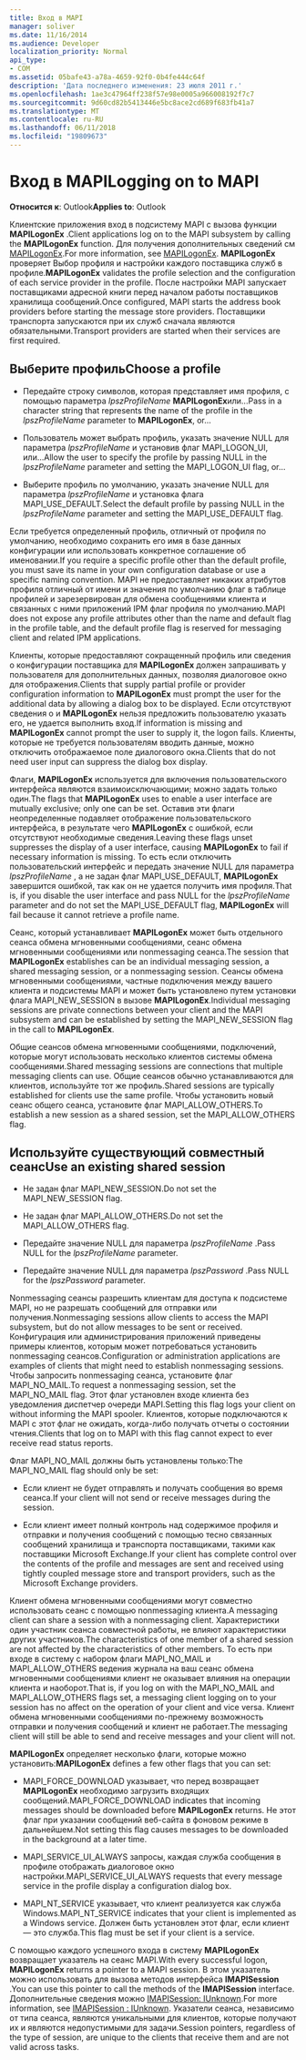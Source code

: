 ```yaml
---
title: Вход в MAPI
manager: soliver
ms.date: 11/16/2014
ms.audience: Developer
localization_priority: Normal
api_type:
- COM
ms.assetid: 05bafe43-a78a-4659-92f0-0b4fe444c64f
description: 'Дата последнего изменения: 23 июля 2011 г.'
ms.openlocfilehash: 1ae3c47964ff238f57e98e0005a966008192f7c7
ms.sourcegitcommit: 9d60cd82b5413446e5bc8ace2cd689f683fb41a7
ms.translationtype: MT
ms.contentlocale: ru-RU
ms.lasthandoff: 06/11/2018
ms.locfileid: "19809673"
---
```

# <a name="logging-on-to-mapi"></a><span data-ttu-id="89325-103">Вход в MAPI</span><span class="sxs-lookup"><span data-stu-id="89325-103">Logging on to MAPI</span></span>
 
<span data-ttu-id="89325-104">**Относится к**: Outlook</span><span class="sxs-lookup"><span data-stu-id="89325-104">**Applies to**: Outlook</span></span> 
  
<span data-ttu-id="89325-105">Клиентские приложения вход в подсистему MAPI с вызова функции **MAPILogonEx** .</span><span class="sxs-lookup"><span data-stu-id="89325-105">Client applications log on to the MAPI subsystem by calling the **MAPILogonEx** function.</span></span> <span data-ttu-id="89325-106">Для получения дополнительных сведений см [MAPILogonEx](mapilogonex.md).</span><span class="sxs-lookup"><span data-stu-id="89325-106">For more information, see [MAPILogonEx](mapilogonex.md).</span></span> <span data-ttu-id="89325-107">**MAPILogonEx** проверяет Выбор профиля и настройки каждого поставщика служб в профиле.</span><span class="sxs-lookup"><span data-stu-id="89325-107">**MAPILogonEx** validates the profile selection and the configuration of each service provider in the profile.</span></span> <span data-ttu-id="89325-108">После настройки MAPI запускает поставщиками адресной книги перед началом работы поставщиков хранилища сообщений.</span><span class="sxs-lookup"><span data-stu-id="89325-108">Once configured, MAPI starts the address book providers before starting the message store providers.</span></span> <span data-ttu-id="89325-109">Поставщики транспорта запускаются при их служб сначала являются обязательными.</span><span class="sxs-lookup"><span data-stu-id="89325-109">Transport providers are started when their services are first required.</span></span> 
  
## <a name="choose-a-profile"></a><span data-ttu-id="89325-110">Выберите профиль</span><span class="sxs-lookup"><span data-stu-id="89325-110">Choose a profile</span></span>
  
- <span data-ttu-id="89325-111">Передайте строку символов, которая представляет имя профиля, с помощью параметра _lpszProfileName_ **MAPILogonEx**или...</span><span class="sxs-lookup"><span data-stu-id="89325-111">Pass in a character string that represents the name of the profile in the  _lpszProfileName_ parameter to **MAPILogonEx**, or...</span></span>
    
- <span data-ttu-id="89325-112">Пользователь может выбрать профиль, указать значение NULL для параметра _lpszProfileName_ и установив флаг MAPI_LOGON_UI, или...</span><span class="sxs-lookup"><span data-stu-id="89325-112">Allow the user to specify the profile by passing NULL in the  _lpszProfileName_ parameter and setting the MAPI_LOGON_UI flag, or...</span></span> 

- <span data-ttu-id="89325-113">Выберите профиль по умолчанию, указать значение NULL для параметра _lpszProfileName_ и установка флага MAPI_USE_DEFAULT.</span><span class="sxs-lookup"><span data-stu-id="89325-113">Select the default profile by passing NULL in the  _lpszProfileName_ parameter and setting the MAPI_USE_DEFAULT flag.</span></span> 
    
<span data-ttu-id="89325-114">Если требуется определенный профиль, отличный от профиля по умолчанию, необходимо сохранить его имя в базе данных конфигурации или использовать конкретное соглашение об именовании.</span><span class="sxs-lookup"><span data-stu-id="89325-114">If you require a specific profile other than the default profile, you must save its name in your own configuration database or use a specific naming convention.</span></span> <span data-ttu-id="89325-115">MAPI не предоставляет никаких атрибутов профиля отличный от имени и значения по умолчанию флаг в таблице профилей и зарезервирован для обмена сообщениями клиента и связанных с ними приложений IPM флаг профиля по умолчанию.</span><span class="sxs-lookup"><span data-stu-id="89325-115">MAPI does not expose any profile attributes other than the name and default flag in the profile table, and the default profile flag is reserved for messaging client and related IPM applications.</span></span>
  
<span data-ttu-id="89325-116">Клиенты, которые предоставляют сокращенный профиль или сведения о конфигурации поставщика для **MAPILogonEx** должен запрашивать у пользователя для дополнительных данных, позволяя диалоговое окно для отображения.</span><span class="sxs-lookup"><span data-stu-id="89325-116">Clients that supply partial profile or provider configuration information to **MAPILogonEx** must prompt the user for the additional data by allowing a dialog box to be displayed.</span></span> <span data-ttu-id="89325-117">Если отсутствуют сведения о и **MAPILogonEx** нельзя предложить пользователю указать его, не удается выполнить вход.</span><span class="sxs-lookup"><span data-stu-id="89325-117">If information is missing and **MAPILogonEx** cannot prompt the user to supply it, the logon fails.</span></span> <span data-ttu-id="89325-118">Клиенты, которые не требуется пользователям вводить данные, можно отключить отображаемое поле диалогового окна.</span><span class="sxs-lookup"><span data-stu-id="89325-118">Clients that do not need user input can suppress the dialog box display.</span></span> 
  
<span data-ttu-id="89325-119">Флаги, **MAPILogonEx** используется для включения пользовательского интерфейса являются взаимоисключающими; можно задать только один.</span><span class="sxs-lookup"><span data-stu-id="89325-119">The flags that **MAPILogonEx** uses to enable a user interface are mutually exclusive; only one can be set.</span></span> <span data-ttu-id="89325-120">Оставив эти флаги неопределенные подавляет отображение пользовательского интерфейса, в результате чего **MAPILogonEx** с ошибкой, если отсутствуют необходимые сведения.</span><span class="sxs-lookup"><span data-stu-id="89325-120">Leaving these flags unset suppresses the display of a user interface, causing **MAPILogonEx** to fail if necessary information is missing.</span></span> <span data-ttu-id="89325-121">То есть если отключить пользовательский интерфейс и передать значение NULL для параметра _lpszProfileName_ , а не задан флаг MAPI_USE_DEFAULT, **MAPILogonEx** завершится ошибкой, так как он не удается получить имя профиля.</span><span class="sxs-lookup"><span data-stu-id="89325-121">That is, if you disable the user interface and pass NULL for the  _lpszProfileName_ parameter and do not set the MAPI_USE_DEFAULT flag, **MAPILogonEx** will fail because it cannot retrieve a profile name.</span></span> 
  
<span data-ttu-id="89325-122">Сеанс, который устанавливает **MAPILogonEx** может быть отдельного сеанса обмена мгновенными сообщениями, сеанс обмена мгновенными сообщениями или nonmessaging сеанса.</span><span class="sxs-lookup"><span data-stu-id="89325-122">The session that **MAPILogonEx** establishes can be an individual messaging session, a shared messaging session, or a nonmessaging session.</span></span> <span data-ttu-id="89325-123">Сеансы обмена мгновенными сообщениями, частные подключения между вашего клиента и подсистемы MAPI и может быть установлено путем установки флага MAPI_NEW_SESSION в вызове **MAPILogonEx**.</span><span class="sxs-lookup"><span data-stu-id="89325-123">Individual messaging sessions are private connections between your client and the MAPI subsystem and can be established by setting the MAPI_NEW_SESSION flag in the call to **MAPILogonEx**.</span></span>
  
<span data-ttu-id="89325-124">Общие сеансов обмена мгновенными сообщениями, подключений, которые могут использовать несколько клиентов системы обмена сообщениями.</span><span class="sxs-lookup"><span data-stu-id="89325-124">Shared messaging sessions are connections that multiple messaging clients can use.</span></span> <span data-ttu-id="89325-125">Общие сеансов обычно устанавливаются для клиентов, используйте тот же профиль.</span><span class="sxs-lookup"><span data-stu-id="89325-125">Shared sessions are typically established for clients use the same profile.</span></span> <span data-ttu-id="89325-126">Чтобы установить новый сеанс общего сеанса, установите флаг MAPI_ALLOW_OTHERS.</span><span class="sxs-lookup"><span data-stu-id="89325-126">To establish a new session as a shared session, set the MAPI_ALLOW_OTHERS flag.</span></span> 
  
## <a name="use-an-existing-shared-session"></a><span data-ttu-id="89325-127">Используйте существующий совместный сеанс</span><span class="sxs-lookup"><span data-stu-id="89325-127">Use an existing shared session</span></span>
  
- <span data-ttu-id="89325-128">Не задан флаг MAPI_NEW_SESSION.</span><span class="sxs-lookup"><span data-stu-id="89325-128">Do not set the MAPI_NEW_SESSION flag.</span></span>
    
- <span data-ttu-id="89325-129">Не задан флаг MAPI_ALLOW_OTHERS.</span><span class="sxs-lookup"><span data-stu-id="89325-129">Do not set the MAPI_ALLOW_OTHERS flag.</span></span>
    
- <span data-ttu-id="89325-130">Передайте значение NULL для параметра _lpszProfileName_ .</span><span class="sxs-lookup"><span data-stu-id="89325-130">Pass NULL for the  _lpszProfileName_ parameter.</span></span> 
    
- <span data-ttu-id="89325-131">Передайте значение NULL для параметра _lpszPassword_ .</span><span class="sxs-lookup"><span data-stu-id="89325-131">Pass NULL for the  _lpszPassword_ parameter.</span></span> 
    
<span data-ttu-id="89325-132">Nonmessaging сеансы разрешить клиентам для доступа к подсистеме MAPI, но не разрешать сообщений для отправки или получения.</span><span class="sxs-lookup"><span data-stu-id="89325-132">Nonmessaging sessions allow clients to access the MAPI subsystem, but do not allow messages to be sent or received.</span></span> <span data-ttu-id="89325-133">Конфигурация или администрирования приложений приведены примеры клиентов, которым может потребоваться установить nonmessaging сеансов.</span><span class="sxs-lookup"><span data-stu-id="89325-133">Configuration or administration applications are examples of clients that might need to establish nonmessaging sessions.</span></span> <span data-ttu-id="89325-134">Чтобы запросить nonmessaging сеанса, установите флаг MAPI_NO_MAIL.</span><span class="sxs-lookup"><span data-stu-id="89325-134">To request a nonmessaging session, set the MAPI_NO_MAIL flag.</span></span> <span data-ttu-id="89325-135">Этот флаг установлен входе клиента без уведомления диспетчер очереди MAPI.</span><span class="sxs-lookup"><span data-stu-id="89325-135">Setting this flag logs your client on without informing the MAPI spooler.</span></span> <span data-ttu-id="89325-136">Клиентов, которые подключаются к MAPI с этот флаг не ожидать, когда-либо получать отчеты о состоянии чтения.</span><span class="sxs-lookup"><span data-stu-id="89325-136">Clients that log on to MAPI with this flag cannot expect to ever receive read status reports.</span></span>
  
<span data-ttu-id="89325-137">Флаг MAPI_NO_MAIL должны быть установлены только:</span><span class="sxs-lookup"><span data-stu-id="89325-137">The MAPI_NO_MAIL flag should only be set:</span></span>
  
- <span data-ttu-id="89325-138">Если клиент не будет отправлять и получать сообщения во время сеанса.</span><span class="sxs-lookup"><span data-stu-id="89325-138">If your client will not send or receive messages during the session.</span></span>
    
- <span data-ttu-id="89325-139">Если клиент имеет полный контроль над содержимое профиля и отправки и получения сообщений с помощью тесно связанных сообщений хранилища и транспорта поставщиками, такими как поставщики Microsoft Exchange.</span><span class="sxs-lookup"><span data-stu-id="89325-139">If your client has complete control over the contents of the profile and messages are sent and received using tightly coupled message store and transport providers, such as the Microsoft Exchange providers.</span></span>
    
<span data-ttu-id="89325-140">Клиент обмена мгновенными сообщениями могут совместно использовать сеанс с помощью nonmessaging клиента.</span><span class="sxs-lookup"><span data-stu-id="89325-140">A messaging client can share a session with a nonmessaging client.</span></span> <span data-ttu-id="89325-141">Характеристики один участник сеанса совместной работы, не влияют характеристики других участников.</span><span class="sxs-lookup"><span data-stu-id="89325-141">The characteristics of one member of a shared session are not affected by the characteristics of other members.</span></span> <span data-ttu-id="89325-142">То есть при входе в систему с набором флаги MAPI_NO_MAIL и MAPI_ALLOW_OTHERS ведения журнала на ваш сеанс обмена мгновенными сообщениями клиент не оказывает влияния на операции клиента и наоборот.</span><span class="sxs-lookup"><span data-stu-id="89325-142">That is, if you log on with the MAPI_NO_MAIL and MAPI_ALLOW_OTHERS flags set, a messaging client logging on to your session has no affect on the operation of your client and vice versa.</span></span> <span data-ttu-id="89325-143">Клиент обмена мгновенными сообщениями по-прежнему возможность отправки и получения сообщений и клиент не работает.</span><span class="sxs-lookup"><span data-stu-id="89325-143">The messaging client will still be able to send and receive messages and your client will not.</span></span>
  
<span data-ttu-id="89325-144">**MAPILogonEx** определяет несколько флаги, которые можно установить:</span><span class="sxs-lookup"><span data-stu-id="89325-144">**MAPILogonEx** defines a few other flags that you can set:</span></span> 
  
- <span data-ttu-id="89325-145">MAPI_FORCE_DOWNLOAD указывает, что перед возвращает **MAPILogonEx** необходимо загрузить входящих сообщений.</span><span class="sxs-lookup"><span data-stu-id="89325-145">MAPI_FORCE_DOWNLOAD indicates that incoming messages should be downloaded before **MAPILogonEx** returns.</span></span> <span data-ttu-id="89325-146">Не этот флаг при указании сообщений веб-сайта в фоновом режиме в дальнейшем.</span><span class="sxs-lookup"><span data-stu-id="89325-146">Not setting this flag causes messages to be downloaded in the background at a later time.</span></span> 
    
- <span data-ttu-id="89325-147">MAPI_SERVICE_UI_ALWAYS запросы, каждая служба сообщения в профиле отображать диалоговое окно настройки.</span><span class="sxs-lookup"><span data-stu-id="89325-147">MAPI_SERVICE_UI_ALWAYS requests that every message service in the profile display a configuration dialog box.</span></span>
    
- <span data-ttu-id="89325-148">MAPI_NT_SERVICE указывает, что клиент реализуется как служба Windows.</span><span class="sxs-lookup"><span data-stu-id="89325-148">MAPI_NT_SERVICE indicates that your client is implemented as a Windows service.</span></span> <span data-ttu-id="89325-149">Должен быть установлен этот флаг, если клиент — это служба.</span><span class="sxs-lookup"><span data-stu-id="89325-149">This flag must be set if your client is a service.</span></span>
    
<span data-ttu-id="89325-150">С помощью каждого успешного входа в систему **MAPILogonEx** возвращает указатель на сеанс MAPI.</span><span class="sxs-lookup"><span data-stu-id="89325-150">With every successful logon, **MAPILogonEx** returns a pointer to a MAPI session.</span></span> <span data-ttu-id="89325-151">В этом указатель можно использовать для вызова методов интерфейса **IMAPISession** .</span><span class="sxs-lookup"><span data-stu-id="89325-151">You can use this pointer to call the methods of the **IMAPISession** interface.</span></span> <span data-ttu-id="89325-152">Дополнительные сведения можно [IMAPISession: IUnknown](imapisessioniunknown.md).</span><span class="sxs-lookup"><span data-stu-id="89325-152">For more information, see [IMAPISession : IUnknown](imapisessioniunknown.md).</span></span> <span data-ttu-id="89325-153">Указатели сеанса, независимо от типа сеанса, являются уникальными для клиентов, которые получают их и являются недопустимыми для задачи.</span><span class="sxs-lookup"><span data-stu-id="89325-153">Session pointers, regardless of the type of session, are unique to the clients that receive them and are not valid across tasks.</span></span>
  

